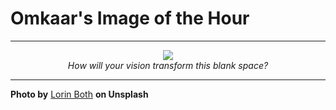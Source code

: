 # Omkaar's Image of the Hour

---

<div align="center">

<a href="https://unsplash.com/photos/a-hand-holds-up-a-smartphone-_Q5HFTpOvDI">
  <img src="https://images.unsplash.com/photo-1748801584058-29faa47242ee?crop=entropy&cs=tinysrgb&fit=max&fm=jpg&ixid=M3w3NjA2Nzh8MHwxfHJhbmRvbXx8fHx8fHx8fDE3NDk2MTA4MDB8&ixlib=rb-4.1.0&q=80&w=1080" style="max-width:100%; height:auto;">
</a>

<br>
<i>How will your vision transform this blank space?</i>

</div>

---

**Photo by** [Lorin Both](https://unsplash.com/@lorinboth) **on Unsplash**

